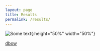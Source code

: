 ```yaml
---
layout: page
title: Results
permalink: /results/
---
```


![Some text]({{site.url}}{{site.baseurl}}\imgs\talk2.png){:height="50%" width="50%"}

[dbow](https://orgilbatzaya.github.io/pirating-texts-site/gexf-js/index.html#dbow.gexf)